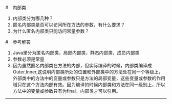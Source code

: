 #　内部类
1. 内部类分为哪几种？
2. 匿名内部类是否可以访问所在方法的参数，有什么要求？
3. 为什么匿名内部类只能访问常量参数？
 
#　参考解答

1. Java里分为匿名内部类，局部内部类，静态内部类，成员内部类
2. 参数必须是常量
3. 因为虽然匿名内部类在方法的内部，但实际编译的时候，内部类编译成Outer.Inner,这说明内部类所处的位置和外部类中的方法处在同一个等级上，外部类中的方法中的变量或参数只是方法的局部变量，这些变量或参数的作用域只在这个方法内部有效。因为编译的时候内部类和方法在同一级别上，所以方法中的变量或参数只有为final，内部类才可以引用。


---